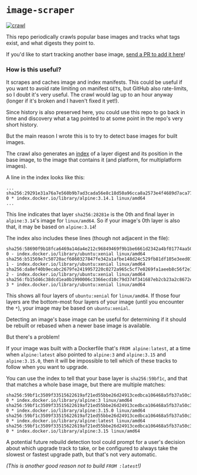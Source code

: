 # `image-scraper`

[![crawl](https://github.com/imjasonh/image-scraper/actions/workflows/crawl.yaml/badge.svg)](https://github.com/imjasonh/image-scraper/actions/workflows/crawl.yaml)

This repo periodically crawls popular base images and tracks what tags exist, and what digests they point to.

If you'd like to start tracking another base image, [send a PR to add it here](https://github.com/imjasonh/image-scraper/edit/main/images.txt)!

### How is this useful?

It scrapes and caches image and index manifests. This could be useful if you want to avoid rate limiting on manifest `GET`s, but GitHub also rate-limits, so I doubt it's very useful. The crawl would lag up to an hour anyway (longer if it's broken and I haven't fixed it yet!).

Since history is also preserved here, you could use this repo to go back in time and discovery what a tag pointed to at some point in the repo's very short history.

But the main reason I wrote this is to try to detect base images for built images.

The crawl also generates an [index](./index.txt) of a layer digest and its position in the base image, to the image that contains it (and platform, for multiplatform images).

A line in the index looks like this:

```
...
sha256:29291e31a76a7e560b9b7ad3cada56e8c18d50a96cca8a2573e4f4689d7aca77 0 * index.docker.io/library/alpine:3.14.1 linux/amd64
...
```

This line indicates that layer `sha256:28281e` is the 0th and final layer in `alpine:3.14`'s image for `linux/amd64`.
So if your image's 0th layer is also that, it may be based on `alpine:3.14`!

The index also includes these lines (though not adjacent in the file):

```
sha256:58690f9b18fca6469a14da4e212c96849469f9b1be6661d2342a4bf01774aa50 0 - index.docker.io/library/ubuntu:xenial linux/amd64
sha256:b51569e7c50720acf6860327847fe342a1afbe148d24c529fb81df105e3eed01 1 - index.docker.io/library/ubuntu:xenial linux/amd64
sha256:da8ef40b9ecabc2679fe2419957220c0272a965c5cf7e0269fa1aeeb8c56f2e1 2 - index.docker.io/library/ubuntu:xenial linux/amd64
sha256:fb15d46c38dcd1ea0b1990006c3366ecd10c79d374f341687eb2cb23a2c8672e 3 * index.docker.io/library/ubuntu:xenial linux/amd64
```

This shows all four layers of `ubuntu:xenial` for `linux/amd64`.
If those four layers are the bottom-most four layers of your image (until you encounter the `*`), your image may be based on `ubuntu:xenial`.

Detecting an image's base image can be useful for determining if it should be rebuilt or rebased when a newer base image is available.

But there's a problem!

If your image was built with a Dockerfile that's `FROM alpine:latest`, at a time when `alpine:latest` also pointed to `alpine:3` and `alpine:3.15` and `alpine:3.15.0`, then it will be impossible to tell which of these tracks to follow when you want to upgrade.

You can use the index to tell that your base layer is `sha256:59bf1c`, and that that matches a whole base image, but there are multiple matches:

```
sha256:59bf1c3509f33515622619af21ed55bbe26d24913cedbca106468a5fb37a50c3 0 * index.docker.io/library/alpine:3 linux/amd64
sha256:59bf1c3509f33515622619af21ed55bbe26d24913cedbca106468a5fb37a50c3 0 * index.docker.io/library/alpine:3.15.0 linux/amd64
sha256:59bf1c3509f33515622619af21ed55bbe26d24913cedbca106468a5fb37a50c3 0 * index.docker.io/library/alpine:latest linux/amd64
sha256:59bf1c3509f33515622619af21ed55bbe26d24913cedbca106468a5fb37a50c3 0 * index.docker.io/library/alpine:3.15 linux/amd64
```

A potential future rebuild detection tool could prompt for a user's decision about which upgrade track to take, or be configured to always take the slowest or fastest upgrade path, but that's not very automatic.

_(This is another good reason not to build `FROM :latest`!)_
